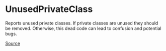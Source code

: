 # UnusedPrivateClass

Reports unused private classes. If private classes are unused they should be removed. Otherwise, this dead code
can lead to confusion and potential bugs.


[Source](https://detekt.dev/docs/rules/style#unusedprivateclass)
